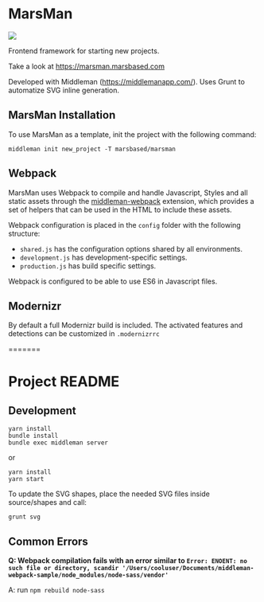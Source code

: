 # MarsMan

<a href="https://waffle.io/MarsBased/marsman"><img src="https://img.shields.io/badge/Waffle-marsman-blue.svg?colorB=78bdf2" /></a>

Frontend framework for starting new projects.

Take a look at https://marsman.marsbased.com

Developed with Middleman (https://middlemanapp.com/). Uses Grunt to automatize SVG inline generation.

## MarsMan Installation

To use MarsMan as a template, init the project with the following command:

```
middleman init new_project -T marsbased/marsman
```

## Webpack

MarsMan uses Webpack to compile and handle Javascript, Styles and all static assets through the [middleman-webpack](https://github.com/MarsBased/middleman-webpack) extension, which provides a set of helpers that can be used in the HTML to include these assets.

Webpack configuration is placed in the `config` folder with the following structure:
* `shared.js` has the configuration options shared by all environments.
* `development.js` has development-specific settings.
* `production.js` has build specific settings.

Webpack is configured to be able to use ES6 in Javascript files.

## Modernizr

By default a full Modernizr build is included. The activated features and detections can be customized in `.modernizrrc`

=======

# Project README

## Development

```
yarn install
bundle install
bundle exec middleman server
```

or

```
yarn install
yarn start
```

To update the SVG shapes, place the needed SVG files inside source/shapes and
call:

```
grunt svg
```

## Common Errors

**Q: Webpack compilation fails with an error similar to `Error: ENOENT: no such file or directory, scandir '/Users/cooluser/Documents/middleman-webpack-sample/node_modules/node-sass/vendor'`**

A: run `npm rebuild node-sass`
